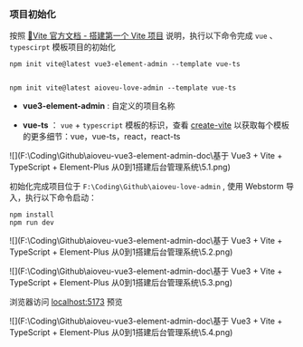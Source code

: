 

### 项目初始化



按照 [🍃Vite 官方文档 - 搭建第一个 Vite 项目](https://cn.vitejs.dev/guide/#scaffolding-your-first-vite-project) 说明，执行以下命令完成 `vue` 、`typescirpt` 模板项目的初始化



```
npm init vite@latest vue3-element-admin --template vue-ts


npm init vite@latest aioveu-love-admin --template vue-ts
```

- **vue3-element-admin** : 自定义的项目名称

- **vue-ts** ： `vue` + `typescript` 模板的标识，查看 [create-vite](https://github.com/vitejs/vite/tree/main/packages/create-vite) 以获取每个模板的更多细节：vue，vue-ts，react，react-ts



![](F:\Coding\Github\aioveu-vue3-element-admin-doc\基于 Vue3 + Vite + TypeScript + Element-Plus 从0到1搭建后台管理系统\5.1.png)



初始化完成项目位于 `F:\Coding\Github\aioveu-love-admin` , 使用 Webstorm 导入，执行以下命令启动：

```
npm install
npm run dev
```

![](F:\Coding\Github\aioveu-vue3-element-admin-doc\基于 Vue3 + Vite + TypeScript + Element-Plus 从0到1搭建后台管理系统\5.2.png)



![](F:\Coding\Github\aioveu-vue3-element-admin-doc\基于 Vue3 + Vite + TypeScript + Element-Plus 从0到1搭建后台管理系统\5.3.png)



浏览器访问 [localhost:5173](http://localhost:5173/) 预览



![](F:\Coding\Github\aioveu-vue3-element-admin-doc\基于 Vue3 + Vite + TypeScript + Element-Plus 从0到1搭建后台管理系统\5.4.png)



